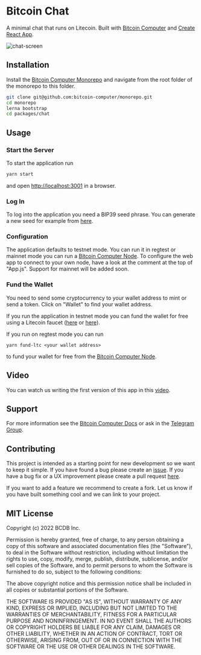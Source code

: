 # Bitcoin Chat

A minimal chat that runs on Litecoin. Built with [Bitcoin Computer](https://www.bitcoincomputer.io/) and [Create React App](https://create-react-app.dev/).

![chat-screen](https://i.ibb.co/WDSCCvb/Screen-Shot-2020-08-29-at-20-02-59.png)
## Installation

Install the [Bitcoin Computer Monorepo](https://github.com/bitcoin-computer/monorepo) and navigate from the root folder of the monorepo to this folder.

```bash
git clone git@github.com:bitcoin-computer/monorepo.git
cd monorepo
lerna bootstrap
cd packages/chat
```

## Usage

### Start the Server

To start the application run
```bash
yarn start
```
and open [http://localhost:3001](http://localhost:3001) in a browser.

### Log In

To log into the application you need a BIP39 seed phrase. You can generate a new seed for example from [here](https://iancoleman.io/bip39/).

### Configuration

The application defaults to testnet mode. You can run it in regtest or mainnet mode you can run a [Bitcoin Computer Node][node]. To configure the web app to connect to your own node, have a look at the comment at the top of "App.js". Support for mainnet will be added soon.

### Fund the Wallet

You need to send some cryptocurrency to your wallet address to mint or send a token. Click on "Wallet" to find your wallet address.

If you run the application in testnet mode you can fund the wallet for free using a Litecoin faucet ([here](https://testnet-faucet.com/ltc-testnet/) or [here](http://litecointf.salmen.website/)).

If you run on regtest mode you can run
```
yarn fund-ltc <your wallet address>
```
to fund your wallet for free from the [Bitcoin Computer Node][node].

## Video

You can watch us writing the first version of this app in this [video](http://www.youtube.com/watch?feature=player_embedded&v=SnTwevzmRrs
).

## Support

For more information see the [Bitcoin Computer Docs](https://docs.bitcoincomputer.io) or ask in the [Telegram Group](https://t.me/joinchat/FMrjOUWRuUkNuIt7zJL8tg).

## Contributing

This project is intended as a starting point for new development so we want to keep it simple. If you have found a bug please create an [issue](https://github.com/bitcoin-computer/monorepo/issues). If you have a bug fix or a UX improvement please create a pull request [here](https://github.com/bitcoin-computer/monorepo/pulls).

If you want to add a feature we recommend to create a fork. Let us know if you have built something cool and we can link to your project.

## MIT License

Copyright (c) 2022 BCDB Inc.

Permission is hereby granted, free of charge, to any person obtaining a copy of this software and associated documentation files (the "Software"), to deal in the Software without restriction, including without limitation the rights to use, copy, modify, merge, publish, distribute, sublicense, and/or sell copies of the Software, and to permit persons to whom the Software is furnished to do so, subject to the following conditions:

The above copyright notice and this permission notice shall be included in all copies or substantial portions of the Software.

THE SOFTWARE IS PROVIDED "AS IS", WITHOUT WARRANTY OF ANY KIND, EXPRESS OR IMPLIED, INCLUDING BUT NOT LIMITED TO THE WARRANTIES OF MERCHANTABILITY, FITNESS FOR A PARTICULAR PURPOSE AND NONINFRINGEMENT. IN NO EVENT SHALL THE AUTHORS OR COPYRIGHT HOLDERS BE LIABLE FOR ANY CLAIM, DAMAGES OR OTHER LIABILITY, WHETHER IN AN ACTION OF CONTRACT, TORT OR OTHERWISE, ARISING FROM, OUT OF OR IN CONNECTION WITH THE SOFTWARE OR THE USE OR OTHER DEALINGS IN THE SOFTWARE.

[node]: https://github.com/bitcoin-computer/monorepo/tree/main/packages/node 